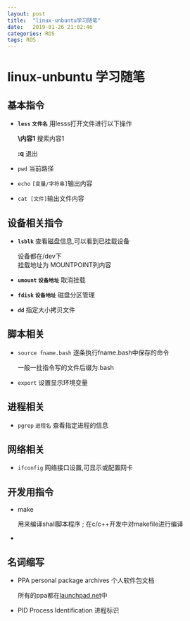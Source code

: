```yaml
---
layout: post
title:  "linux-unbuntu学习随笔"
date:   2019-01-26 21:02:46
categories: ROS
tags: ROS
---
```

# linux-unbuntu 学习随笔
## 基本指令
* **`less` `文件名`**  用lesss打开文件进行以下操作
    
    **\内容1**  搜索内容1
    
    **:q** 退出
* `pwd` 当前路径
* `echo` `[变量/字符串]`输出内容
* `cat [文件]`输出文件内容 
## 设备相关指令
* **`lsblk`** 查看磁盘信息,可以看到已挂载设备
    
    设备都在/dev下<br>
    挂载地址为 MOUNTPOINT列内容
* **`umount` `设备地址`** 取消挂载
* **`fdisk` `设备地址`** 磁盘分区管理
* **`dd`** 指定大小拷贝文件
## 脚本相关
* `source fname.bash` 逐条执行fname.bash中保存的命令

    一般一批指令写的文件后缀为.bash
* `export` 设置显示环境变量 
## 进程相关
* `pgrep` `进程名` 查看指定进程的信息
## 网络相关
* `ifconfig` 网络接口设置,可显示或配置网卡
## 开发用指令
 * make

    用来编译shall脚本程序 ; 在c/c++开发中对makefile进行编译
 *  
## 名词缩写
* PPA personal package archives 个人软件包文档

    所有的ppa都在[launchpad.net](launchpad.net)中
* PID Process Identification 进程标识